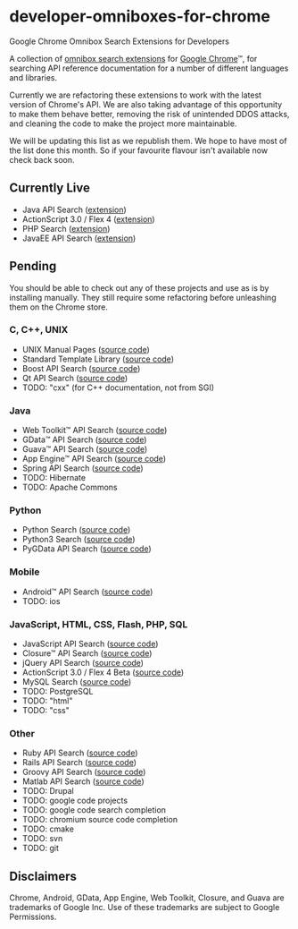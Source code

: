 # developer-omniboxes-for-chrome
Google Chrome Omnibox Search Extensions for Developers

A collection of [omnibox search extensions](http://code.google.com/chrome/extensions/trunk/omnibox.html) for [Google Chrome](http://www.google.com/chrome)™, for searching API reference documentation for a number of different languages and libraries.

Currently we are refactoring these extensions to work with the latest version of Chrome's API. We are also taking advantage of this opportunity to make them behave better, removing the risk of unintended DDOS attacks, and cleaning the code to make the project more maintainable.

We will be updating this list as we republish them. We hope to have most of the list done this month. So if your favourite flavour isn't available now check back soon.

## <a name="Currently_Live"></a>Currently Live[](#Currently_Live)

*   Java API Search ([extension](https://chrome.google.com/webstore/detail/java-api-search/dphfngjamcomlehblpblaacingmaojnm))
*   ActionScript 3.0 / Flex 4 ([extension](https://chrome.google.com/webstore/detail/actionscript-30-search/epbimhhenalihknndiglmjaehfpifaeg))
*   PHP Search ([extension](https://chrome.google.com/webstore/detail/php-search/mfpdmlochkjkogiihgjlnlagdigapnfn))
*   JavaEE API Search ([extension](https://chrome.google.com/webstore/detail/javaee-api-search/fdncdgdjflfnpbibedmlfdjafkinnfcl))

## <a name="Pending"></a>Pending[](#Pending)

You should be able to check out any of these projects and use as is by installing manually. They still require some refactoring before unleashing them on the Chrome store.

### <a name="C,_C++,_UNIX"></a>C, C++, UNIX[](#C,_C++,_UNIX)

*   UNIX Manual Pages ([source code](http://code.google.com/p/developer-omniboxes-for-chrome/source/browse/#svn%2Ftrunk%2Fman))
*   Standard Template Library ([source code](http://code.google.com/p/developer-omniboxes-for-chrome/source/browse/#svn%2Ftrunk%2Fstl))
*   Boost API Search ([source code](http://code.google.com/p/developer-omniboxes-for-chrome/source/browse/#svn%2Ftrunk%2Fboost))
*   Qt API Search ([source code](http://code.google.com/p/developer-omniboxes-for-chrome/source/browse/#svn%2Ftrunk%2Fqt))
*   TODO: "cxx" (for C++ documentation, not from SGI)

### <a name="Java"></a>Java[](#Java)

*   Web Toolkit™ API Search ([source code](http://code.google.com/p/developer-omniboxes-for-chrome/source/browse/#svn%2Ftrunk%2Fgwt))
*   GData™ API Search ([source code](http://code.google.com/p/developer-omniboxes-for-chrome/source/browse/#svn%2Ftrunk%2Fgdata))
*   Guava™ API Search ([source code](http://code.google.com/p/developer-omniboxes-for-chrome/source/browse/#svn%2Ftrunk%2Fguava))
*   App Engine™ API Search ([source code](http://code.google.com/p/developer-omniboxes-for-chrome/source/browse/#svn%2Ftrunk%2Fgae))
*   Spring API Search ([source code](http://code.google.com/p/developer-omniboxes-for-chrome/source/browse/#svn%2Ftrunk%2Fspring))
*   TODO: Hibernate
*   TODO: Apache Commons

### <a name="Python"></a>Python[](#Python)

*   Python Search ([source code](http://code.google.com/p/developer-omniboxes-for-chrome/source/browse/#svn%2Ftrunk%2Fpy))
*   Python3 Search ([source code](http://code.google.com/p/developer-omniboxes-for-chrome/source/browse/#svn%2Ftrunk%2Fpy3))
*   PyGData API Search ([source code](http://code.google.com/p/developer-omniboxes-for-chrome/source/browse/#svn%2Ftrunk%2Fpygdata))

### <a name="Mobile"></a>Mobile[](#Mobile)

*   Android™ API Search ([source code](http://code.google.com/p/developer-omniboxes-for-chrome/source/browse/#svn%2Ftrunk%2Fdroid))
*   TODO: ios

### <a name="JavaScript_,_HTML,_CSS,_Flash,_PHP,_SQL"></a>JavaScript, HTML, CSS, Flash, PHP, SQL[](#JavaScript_,_HTML,_CSS,_Flash,_PHP,_SQL)

*   JavaScript API Search ([source code](http://code.google.com/p/developer-omniboxes-for-chrome/source/browse/#svn%2Ftrunk%2Fjs))
*   Closure™ API Search ([source code](http://code.google.com/p/developer-omniboxes-for-chrome/source/browse/#svn%2Ftrunk%2Fclosure))
*   jQuery API Search ([source code](http://code.google.com/p/developer-omniboxes-for-chrome/source/browse/#svn%2Ftrunk%2Fjq))
*   ActionScript 3.0 / Flex 4 Beta ([source code](http://code.google.com/p/developer-omniboxes-for-chrome/source/browse/#svn%2Ftrunk%2Fas3b))
*   MySQL Search ([source code](http://code.google.com/p/developer-omniboxes-for-chrome/source/browse/#svn%2Ftrunk%2Fmysql))
*   TODO: PostgreSQL
*   TODO: "html"
*   TODO: "css"

### <a name="Other"></a>Other[](#Other)

*   Ruby API Search ([source code](http://code.google.com/p/developer-omniboxes-for-chrome/source/browse/#svn%2Ftrunk%2Frb))
*   Rails API Search ([source code](http://code.google.com/p/developer-omniboxes-for-chrome/source/browse/#svn%2Ftrunk%2Frails))
*   Groovy API Search ([source code](http://code.google.com/p/developer-omniboxes-for-chrome/source/browse/#svn%2Ftrunk%2Fgroovy))
*   Matlab API Search ([source code](http://code.google.com/p/developer-omniboxes-for-chrome/source/browse/#svn%2Ftrunk%2Fmatlab))
*   TODO: Drupal
*   TODO: google code projects
*   TODO: google code search completion
*   TODO: chromium source code completion
*   TODO: cmake
*   TODO: svn
*   TODO: git

## <a name="Disclaimers"></a>Disclaimers[](#Disclaimers)

Chrome, Android, GData, App Engine, Web Toolkit, Closure, and Guava are trademarks of Google Inc. Use of these trademarks are subject to Google Permissions.
